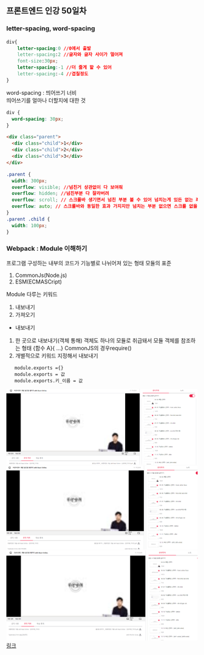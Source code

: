 ## 프론트엔드 인강 50일차

### letter-spacing, word-spacing

```css
div{
    letter-spacing:0 //0에서 출발
    letter-spacing:2 //글자와 글자 사이가 멀어져
    font-size:30px;
    letter-spacing:-1 //더 줄게 할 수 있어
    letter-spacing:-4 //겹칠정도
}
```

word-spacing : 띄어쓰기 너비  
띄어쓰기를 얼마나 더할지에 대한 것

```css
div {
  word-spacing: 30px;
}
```

```html
<div class="parent">
  <div class="child">1</div>
  <div class="child">2</div>
  <div class="child">3</div>
</div>
```

```css
.parent {
  width: 300px;
  overflow: visible; //넘친거 상관없이 다 보여줘
  overflow: hidden; //넘친부분 다 잘라버려
  overflow: scroll; // 스크롤바 생기면서 넘친 부분 볼 수 있어 넘치는게 있든 없는 좌우 위 아래 전부 스크롤 생기게해
  overflow: auto; // 스크롤바와 동일한 효과 가지지만 넘치는 부분 없으면 스크롤 없을 수 있어 이럴 경우 좌우 관련 스크롤은 생기지 않음
}
.parent .child {
  width: 100px;
}
```

### Webpack : Module 이해하기

프로그램 구성하는 내부의 코드가 기능별로 나뉘어져 있는 형태
모듈의 표준

1. CommonJs(Node.js)
2. ESM(ECMASCript)

Module 다루는 키워드

1. 내보내기
2. 가져오기

- 내보내기

1. 한 곳으로 내보내기(객체 통해) 객체도 하나의 모듈로 취급돼서 모듈 객체를 참조하는 형태 {함수 A}{ ...}
   CommonJS의 경우require()
2. 개별적으로 키워드 지정해서 내보내기

```
   module.exports ={}
   module.exports = 값
   module.exports.키_이름 = 값
```

![screenshot](./img/1027_1.PNG)
![screenshot](./img/1027_2.PNG)
![screenshot](./img/1027_3.PNG)
[링크](https://bit.ly/3m0t8GM)
